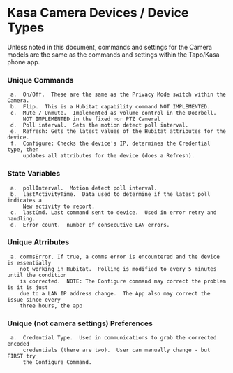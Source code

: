 # Kasa Camera Devices / Device Types

Unless noted in this document, commands and settings for the Camera models are the same as the commands and settings within the Tapo/Kasa phone app.

### Unique Commands
     a.  On/Off.  These are the same as the Privacy Mode switch within the Camera.
     b.  Flip.  This is a Hubitat capability command NOT IMPLEMENTED.
     c.  Mute / Unmute.  Implemented as volume control in the Doorbell.
         NOT IMPLEMENTED in the fixed nor PTZ Cameral
     d.  Poll interval.  Sets the motion detect poll interval.
     e.  Refresh: Gets the latest values of the Hubitat attributes for the device.
     f.  Configure: Checks the device's IP, determines the Credential type, then 
         updates all attributes for the device (does a Refresh).

### State Variables
     a.  pollInterval.  Motion detect poll interval.
     b.  lastActivityTime.  Data used to determine if the latest poll indicates a
         New activity to report.
     c.  lastCmd. Last command sent to device.  Used in error retry and handling.
     d.  Error count.  number of consecutive LAN errors.

### Unique Atrributes
     a. commsError. If true, a comms error is encountered and the device is essentially
        not working in Hubitat.  Polling is modified to every 5 minutes until the condition
        is corrected.  NOTE: The Configure command may correct the problem is it is just
        due to a LAN IP address change.  The App also may correct the issue since every
        three hours, the app 

### Unique (not camera settings) Preferences
     a.  Credential Type.  Used in communications to grab the corrected encoded
         credentials (there are two).  User can manually change - but FIRST try
         the Configure Command.
     
    
    
